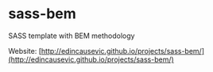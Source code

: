# sass-bem
SASS template with BEM methodology

Website: [http://edincausevic.github.io/projects/sass-bem/](http://edincausevic.github.io/projects/sass-bem/)
